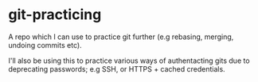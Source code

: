 # git-practicing
A repo which I can use to practice git further (e.g rebasing, merging, undoing commits etc).

I'll also be using this to practice various ways of authentacting gits due to deprecating passwords; e.g SSH, or HTTPS + cached credentials. 
